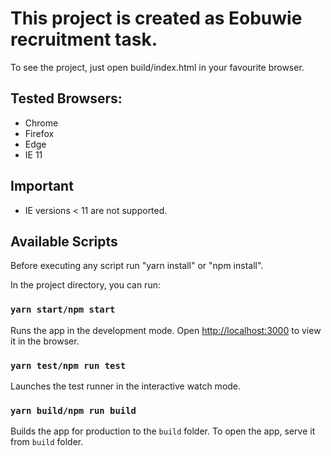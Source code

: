 # This project is created as Eobuwie recruitment task.
To see the project, just open build/index.html in your favourite browser.

## Tested Browsers:
- Chrome
- Firefox
- Edge
- IE 11

## Important
- IE versions < 11 are not supported.

## Available Scripts

Before executing any script run "yarn install" or "npm install". 

In the project directory, you can run:

### `yarn start/npm start`

Runs the app in the development mode.
Open [http://localhost:3000](http://localhost:3000) to view it in the browser.

### `yarn test/npm run test`

Launches the test runner in the interactive watch mode.

### `yarn build/npm run build`

Builds the app for production to the `build` folder.
To open the app, serve it from `build` folder.